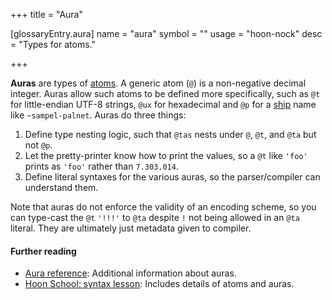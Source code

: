+++
title = "Aura"

[glossaryEntry.aura]
name = "aura"
symbol = ""
usage = "hoon-nock"
desc = "Types for atoms."

+++

**Auras** are types of [atoms](/reference/glossary/atom). A generic atom (`@`)
is a non-negative decimal integer. Auras allow such atoms to be defined more
specifically, such as `@t` for little-endian UTF-8 strings, `@ux` for
hexadecimal and `@p` for a [ship](/reference/glossary/ship) name like
`~sampel-palnet`. Auras do three things:

1. Define type nesting logic, such that `@tas` nests under `@`, `@t`, and `@ta`
   but not `@p`.
2. Let the pretty-printer know how to print the values, so a `@t` like `'foo'`
   prints as `'foo'` rather than `7.303.014`.
3. Define literal syntaxes for the various auras, so the parser/compiler can
   understand them.
   
Note that auras do not enforce the validity of an encoding scheme, so you can
type-cast the `@t` `'!!!'` to `@ta` despite `!` not being allowed in an `@ta`
literal. They are ultimately just metadata given to compiler.

#### Further reading

- [Aura reference](/reference/hoon/auras): Additional information about auras.
- [Hoon School: syntax lesson](/guides/core/hoon-school/B-syntax): Includes details of
  atoms and auras.
